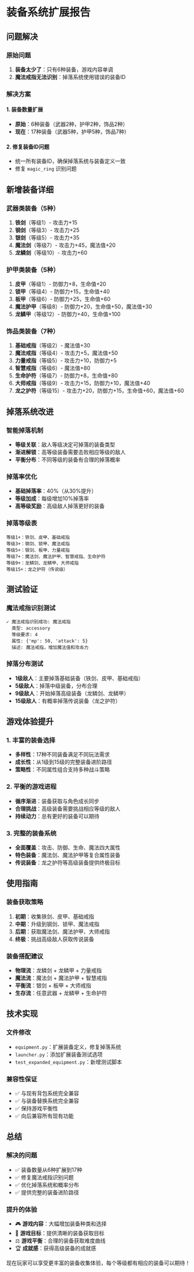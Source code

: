 # 装备系统扩展报告

## 问题解决

### 原始问题
1. **装备太少了**：只有6种装备，游戏内容单调
2. **魔法戒指无法识别**：掉落系统使用错误的装备ID

### 解决方案

#### 1. 装备数量扩展
- **原始**：6种装备（武器2种，护甲2种，饰品2种）
- **现在**：17种装备（武器5种，护甲5种，饰品7种）

#### 2. 修复装备ID问题
- 统一所有装备ID，确保掉落系统与装备定义一致
- 修复 `magic_ring` 识别问题

## 新增装备详细

### 武器类装备（5种）
1. **铁剑**（等级1）- 攻击力+15
2. **钢剑**（等级3）- 攻击力+25
3. **银剑**（等级5）- 攻击力+35
4. **魔法剑**（等级7）- 攻击力+45，魔法值+20
5. **龙鳞剑**（等级10）- 攻击力+60

### 护甲类装备（5种）
1. **皮甲**（等级1）- 防御力+8，生命值+20
2. **锁甲**（等级4）- 防御力+15，生命值+40
3. **板甲**（等级6）- 防御力+25，生命值+60
4. **魔法护甲**（等级8）- 防御力+20，生命值+50，魔法值+30
5. **龙鳞甲**（等级12）- 防御力+40，生命值+100

### 饰品类装备（7种）
1. **基础戒指**（等级2）- 魔法值+30
2. **魔法戒指**（等级4）- 攻击力+5，魔法值+50
3. **力量戒指**（等级5）- 攻击力+10，防御力+5
4. **智慧戒指**（等级6）- 魔法值+80
5. **生命护符**（等级7）- 防御力+8，生命值+80
6. **大师戒指**（等级9）- 攻击力+15，防御力+10，魔法值+40
7. **龙之护符**（等级15）- 攻击力+20，防御力+15，生命值+60，魔法值+60

## 掉落系统改进

### 智能掉落机制
- **等级关联**：敌人等级决定可掉落的装备类型
- **渐进解锁**：高等级装备需要击败相应等级的敌人
- **平衡分布**：不同等级的装备有合理的掉落概率

### 掉落率优化
- **基础掉落率**：40%（从30%提升）
- **等级加成**：每级增加10%掉落率
- **高等级奖励**：高级敌人掉落更好的装备

### 掉落等级表
```
等级1+：铁剑、皮甲、基础戒指
等级3+：钢剑、锁甲、魔法戒指
等级5+：银剑、板甲、力量戒指
等级7+：魔法剑、魔法护甲、智慧戒指、生命护符
等级9+：龙鳞剑、龙鳞甲、大师戒指
等级15+：龙之护符（传说级）
```

## 测试验证

### 魔法戒指识别测试
```
✓ 魔法戒指识别成功: 魔法戒指
  类型: accessory
  等级要求: 4
  属性: {'mp': 50, 'attack': 5}
  描述: 魔法戒指，增加魔法值和攻击力
```

### 掉落分布测试
- **1级敌人**：主要掉落基础装备（铁剑、皮甲、基础戒指）
- **5级敌人**：掉落中级装备，分布合理
- **9级敌人**：开始掉落高级装备（龙鳞剑、龙鳞甲）
- **15级敌人**：有概率掉落传说装备（龙之护符）

## 游戏体验提升

### 1. 丰富的装备选择
- **多样性**：17种不同装备满足不同玩法需求
- **成长性**：从1级到15级的完整装备进阶路径
- **策略性**：不同属性组合支持多种战斗策略

### 2. 平衡的游戏进程
- **循序渐进**：装备获取与角色成长同步
- **合理挑战**：高级装备需要挑战相应等级的敌人
- **持续动力**：总有更好的装备可以期待

### 3. 完整的装备系统
- **全面覆盖**：攻击、防御、生命、魔法四大属性
- **特色装备**：魔法剑、魔法护甲等复合属性装备
- **传说装备**：龙之护符等高级装备提供终极目标

## 使用指南

### 装备获取策略
1. **初期**：收集铁剑、皮甲、基础戒指
2. **中期**：升级到钢剑、锁甲、魔法戒指
3. **后期**：获取魔法剑、魔法护甲、大师戒指
4. **终极**：挑战高级敌人获取传说装备

### 装备搭配建议
- **物理流**：龙鳞剑 + 龙鳞甲 + 力量戒指
- **魔法流**：魔法剑 + 魔法护甲 + 智慧戒指
- **平衡流**：银剑 + 板甲 + 大师戒指
- **生存流**：任意武器 + 龙鳞甲 + 生命护符

## 技术实现

### 文件修改
- `equipment.py`：扩展装备定义，修复掉落系统
- `launcher.py`：添加扩展装备测试选项
- `test_expanded_equipment.py`：新增测试脚本

### 兼容性保证
- ✅ 与现有背包系统完全兼容
- ✅ 与装备替换系统完全兼容
- ✅ 保持游戏平衡性
- ✅ 向后兼容所有现有功能

## 总结

### 解决的问题
- ✅ 装备数量从6种扩展到17种
- ✅ 修复魔法戒指识别问题
- ✅ 优化掉落系统和概率分布
- ✅ 提供完整的装备进阶路径

### 提升的体验
- 🎮 **游戏内容**：大幅增加装备种类和选择
- 🎯 **游戏目标**：提供清晰的装备获取目标
- ⚖️ **游戏平衡**：合理的装备获取难度曲线
- 🏆 **成就感**：获得高级装备的成就感

现在玩家可以享受更丰富的装备收集体验，每个等级都有相应的装备可以期待！
